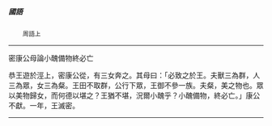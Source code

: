 

##### 國語
　　`周語上`

* * *

密康公母論小醜備物終必亡

恭王遊於涇上，密康公從，有三女奔之。其母曰：「必致之於王。夫獸三為群，人三為眾，女三為粲。王田不取群，公行下眾，王御不參一族。夫粲，美之物也。眾以美物歸女，而何德以堪之？王猶不堪，況爾小醜乎？小醜備物，終必亡。」康公不獻。一年，王滅密。

* * *

